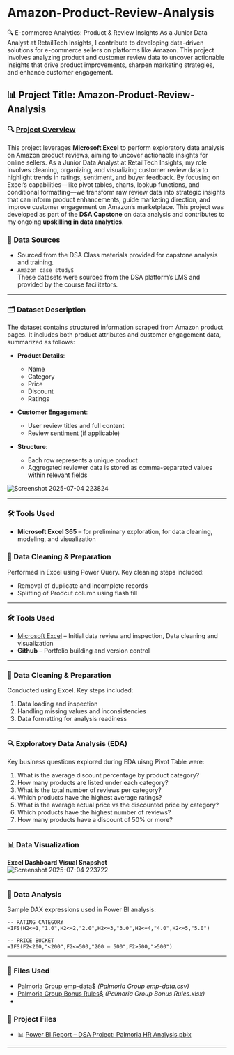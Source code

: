 # Amazon-Product-Review-Analysis
🔍 E-commerce Analytics: Product & Review Insights
As a Junior Data Analyst at RetailTech Insights, I contribute to developing data-driven solutions for e-commerce sellers on platforms like Amazon. This project involves analyzing product and customer review data to uncover actionable insights that drive product improvements, sharpen marketing strategies, and enhance customer engagement.

## 📊 Project Title: Amazon-Product-Review-Analysis

### 🔍 [Project Overview](#project-overview)

This project leverages **Microsoft Excel** to perform exploratory data analysis on Amazon product reviews, aiming to uncover actionable insights for online sellers. As a Junior Data Analyst at RetailTech Insights, my role involves cleaning, organizing, and visualizing customer review data to highlight trends in ratings, sentiment, and buyer feedback. By focusing on Excel’s capabilities—like pivot tables, charts, lookup functions, and conditional formatting—we transform raw review data into strategic insights that can inform product enhancements, guide marketing direction, and improve customer engagement on Amazon’s marketplace.
This project was developed as part of the **DSA Capstone** on data analysis and contributes to my ongoing **upskilling in data analytics**.

### 📁 Data Sources  
- Sourced from the DSA Class materials provided for capstone analysis and training.
- `Amazon case study$`  
These datasets were sourced from the DSA platform’s LMS and provided by the course facilitators.
---
### 🗂️ Dataset Description

The dataset contains structured information scraped from Amazon product pages. It includes both product attributes and customer engagement data, summarized as follows:

- **Product Details**:  
  - Name  
  - Category  
  - Price  
  - Discount  
  - Ratings  

- **Customer Engagement**:  
  - User review titles and full content  
  - Review sentiment (if applicable)  

- **Structure**:  
  - Each row represents a unique product  
  - Aggregated reviewer data is stored as comma-separated values within relevant fields
 
![Screenshot 2025-07-04 223824](https://github.com/user-attachments/assets/14e4aa0b-f83f-45ca-bf28-20dc66625b42)

---
### 🛠 Tools Used  
- **Microsoft Excel 365** – for preliminary exploration, for data cleaning, modeling, and visualization 

### 🧹 Data Cleaning & Preparation  
Performed in Excel using Power Query. Key cleaning steps included:
- Removal of duplicate and incomplete records  
- Splitting of Prodcut column using flash fill
---
### 🛠 Tools Used  
- [Microsoft Excel](http://www.microsoft.com) – Initial data review and inspection, Data cleaning and visualization  
- **Github** – Portfolio building and version control

---

### 🧹 Data Cleaning & Preparation  
Conducted using Excel. Key steps included:  
1. Data loading and inspection  
2. Handling missing values and inconsistencies  
3. Data formatting for analysis readiness

---

### 🔍 Exploratory Data Analysis (EDA)  
Key business questions explored during EDA uisng Pivot Table were:  
1. What is the average discount percentage by product category?
2. How many products are listed under each category?
3. What is the total number of reviews per category?
4. Which products have the highest average ratings?
5. What is the average actual price vs the discounted price by category?
6. Which products have the highest number of reviews?
7. How many products have a discount of 50% or more?

---

### 📊 Data Visualization  

**Excel Dashboard Visual Snapshot**  
![Screenshot 2025-07-04 223722](https://github.com/user-attachments/assets/09872c4f-c324-4004-81b2-2531a37de43f)

---


### 🧠 Data Analysis  
Sample DAX expressions used in Power BI analysis:

```Excel Function used
-- RATING_CATEGORY
=IFS(H2<=1,"1.0",H2<=2,"2.0",H2<=3,"3.0",H2<=4,"4.0",H2<=5,"5.0")

-- PRICE BUCKET
=IFS(F2<200,"<200",F2<=500,"200 – 500",F2>500,">500")

```

---

### 📎 Files Used  
- [Palmoria Group emp-data$](./Palmoria%20Group%20emp-data.csv) *(Palmoria Group emp-data.csv)*
- [Palmoria Group Bonus Rules$](./Palmoria%20Group%20Bonus%20Rules.xlsx) *(Palmoria Group Bonus Rules.xlsx)*
- 

### 📂 Project Files

- 📊 [Power BI Report – DSA Project: Palmoria HR Analysis.pbix](https://github.com/your-username/your-repo-name/blob/main/DSA%20Project%20-%20Palmoria%20HR%20Analysis.pbix?raw=true)

---
